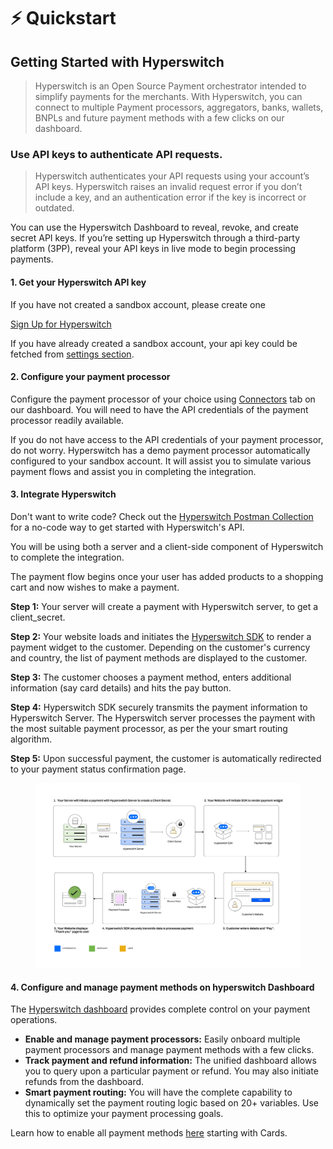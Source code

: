 # ⚡ Quickstart

## Getting Started with Hyperswitch

> Hyperswitch is an Open Source Payment orchestrator intended to simplify payments for the merchants. With Hyperswitch, you can connect to multiple Payment processors, aggregators, banks, wallets, BNPLs and future payment methods with a few clicks on our dashboard.

### Use API keys to authenticate API requests.

> Hyperswitch authenticates your API requests using your account’s API keys. Hyperswitch raises an invalid request error if you don’t include a key, and an authentication error if the key is incorrect or outdated.

You can use the Hyperswitch Dashboard to reveal, revoke, and create secret API keys. If you’re setting up Hyperswitch through a third-party platform (3PP), reveal your API keys in live mode to begin processing payments.

#### 1. Get your Hyperswitch API key

If you have not created a sandbox account, please create one

[Sign Up for Hyperswitch](https://app.hyperswitch.io/register)

If you have already created a sandbox account, your api key could be fetched from [settings section](https://app.hyperswitch.io/developers).

#### 2. Configure your payment processor

Configure the payment processor of your choice using [Connectors](https://app.hyperswitch.io/connectors) tab on our dashboard. You will need to have the API credentials of the payment processor readily available.

If you do not have access to the API credentials of your payment processor, do not worry. Hyperswitch has a demo payment processor automatically configured to your sandbox account. It will assist you to simulate various payment flows and assist you in completing the integration.

#### 3. Integrate Hyperswitch

Don't want to write code? Check out the [Hyperswitch Postman Collection](https://www.postman.com/hyperswitch/workspace/hyperswitch/request/25176183-9b4ad6a8-fbdd-4919-8505-c75c83bdf9d6) for a no-code way to get started with Hyperswitch's API.

You will be using both a server and a client-side component of Hyperswitch to complete the integration.

The payment flow begins once your user has added products to a shopping cart and now wishes to make a payment.

**Step 1:** Your server will create a payment with Hyperswitch server, to get a client\_secret.

**Step 2:** Your website loads and initiates the [Hyperswitch SDK](https://hyperswitch.io/docs/sdkIntegrations/unifiedCheckoutWeb/) to render a payment widget to the customer. Depending on the customer's currency and country, the list of payment methods are displayed to the customer.

**Step 3:** The customer chooses a payment method, enters additional information (say card details) and hits the pay button.

**Step 4:** Hyperswitch SDK securely transmits the payment information to Hyperswitch Server. The Hyperswitch server processes the payment with the most suitable payment processor, as per the your smart routing algorithm.

**Step 5:** Upon successful payment, the customer is automatically redirected to your payment status confirmation page.

<figure><img src=".gitbook/assets/image (69).png" alt=""><figcaption></figcaption></figure>

#### 4. Configure and manage payment methods on hyperswitch Dashboard

The [Hyperswitch dashboard](https://app.hyperswitch.io/register) provides complete control on your payment operations.

* **Enable and manage payment processors:** Easily onboard multiple payment processors and manage payment methods with a few clicks.
* **Track payment and refund information:** The unified dashboard allows you to query upon a particular payment or refund. You may also initiate refunds from the dashboard.
* **Smart payment routing:** You will have the complete capability to dynamically set the payment routing logic based on 20+ variables. Use this to optimize your payment processing goals.

Learn how to enable all payment methods [here](https://hyperswitch.io/docs/paymentMethods/cards) starting with Cards.

